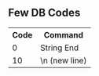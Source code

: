 ## Few DB Codes 

<table>
    <tr>
        <th>Code</th>
        <th>Command</th>
    </tr>
    <tr>
        <td>0</td>
        <td>String End</td>
    </tr>
    <tr>
        <td>10</td>
        <td>\n (new line)</td>
    </tr>
</table>
